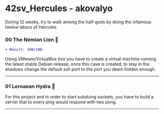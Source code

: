 # 42sv_Hercules - akovalyo

During 12 weeks, try to walk among the half-gods by doing the infamous twelve labors of Hercules

### 00 The Nemian Lion :lion:

```diff
+ Result: 100/100
```

Using VMware/VirtualBox box you have to create a virtual machine running the
latest stable Debian release, once this cave is created, to stay in the shadows
change the default ssh port to the port you deem hidden enough.

***

### 01 Lernaean Hydra :dragon:

For this project and in order to start subduing sockets, you have to build a server
that to every ping would respond with two pong.

***